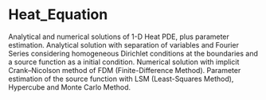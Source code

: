 # Heat_Equation
Analytical and numerical solutions of 1-D Heat PDE, plus parameter estimation.
Analytical solution with separation of variables and Fourier Series considering homogeneous Dirichlet conditions at the boundaries and a source function as a initial condition.
Numerical solution with implicit Crank–Nicolson method of FDM (Finite-Difference Method).
Parameter estimation of the source function with LSM (Least-Squares Method), Hypercube and Monte Carlo Method.
